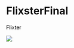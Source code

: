 # FlixsterFinal

Flixter 

![](https://github.com/aasthashah999/FlixsterFinal/blob/master/flixterWalkThrough.gif)
